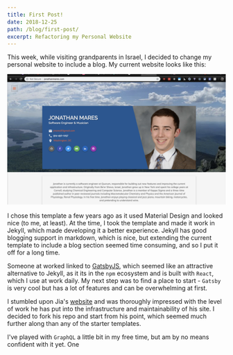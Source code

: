 ```yaml
---
title: First Post!
date: 2018-12-25
path: /blog/first-post/
excerpt: Refactoring my Personal Website
---
```


This week, while visiting grandparents in Israel, I decided to change my personal website to include a blog. My current website looks like this:

![My Current Website](old-personal-website.png)

I chose this template a few years ago as it used Material Design and looked nice (to me, at least). At the time, I took the template and made it work in Jekyll, which made developing it a better experience. Jekyll has good blogging support in markdown, which is nice, but extending the current template to include a blog section seemed time consuming, and so I put it off for a long time.

Someone at worked linked to [GatsbyJS](https://gatsbyjs.org), which seemed like an attractive alternative to Jekyll, as it its in the `npm` ecosystem and is built with `React`, which I use at work daily. My next step was to find a place to start - `Gatsby` is very cool but has a lot of features and can be overwhelming at first.

I stumbled upon Jia's [website](https://jiahao.codes/) and was thoroughly impressed with the level of work he has put into the infrastructure and maintainability of his site. I decided to fork his repo and start from his point, which seemed much further along than any of the starter templates.

I've played with `GraphQL` a little bit in my free time, but am by no means confident with it yet. One

